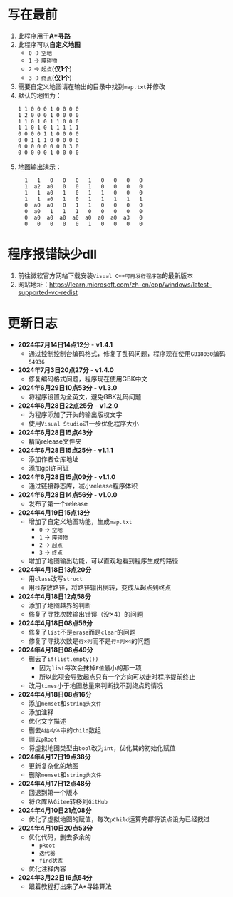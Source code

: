 # 写在最前

1. 此程序用于**A*寻路**
2. 此程序可以**自定义地图**
	- ```0``` -> ```空地```
	- ```1``` -> ```障碍物```
	- ```2``` -> ```起点```(**仅1个**)
	- ```3``` -> ```终点```(**仅1个**)
3. 需要自定义地图请在输出的目录中找到```map.txt```并修改
4. 默认的地图为：
   ```
   1 1 0 0 0 1 0 0 0 0 
   1 2 0 0 0 1 0 0 0 0 
   1 1 0 1 0 1 1 0 0 0 
   1 1 0 1 0 1 1 1 1 1 
   0 0 0 0 1 1 0 0 0 0 
   0 0 1 1 1 0 0 0 0 0 
   0 0 0 0 0 0 0 0 3 0 
   0 0 0 0 0 1 0 0 0 0
   ```
5. 地图输出演示：
   ```
     1   1   0   0   0   1   0   0   0   0
     1  a2  a0   0   0   1   0   0   0   0
     1   1  a0   1   0   1   1   0   0   0
     1   1  a0   1   0   1   1   1   1   1
     0  a0  a0   0   1   1   0   0   0   0
     0  a0   1   1   1   0   0   0   0   0
     0  a0  a0  a0  a0  a0  a0  a0  a3   0
     0   0   0   0   0   1   0   0   0   0
   ```

# 程序报错缺少dll

1. 前往微软官方网站下载安装```Visual C++可再发行程序包```的最新版本
2. 网站地址：<https://learn.microsoft.com/zh-cn/cpp/windows/latest-supported-vc-redist>

# 更新日志

- **2024年7月14日14点12分** - **v1.4.1**
	- 通过控制控制台编码格式，修复了乱码问题，程序现在使用```GB18030```编码```54936```
- **2024年7月3日20点27分** - **v1.4.0**
	- 修复编码格式问题，程序现在使用GBK中文
- **2024年6月29日10点53分** - **v1.3.0**
	- 将程序设置为全英文，避免GBK乱码问题
- **2024年6月28日22点25分**  - **v1.2.0**
	- 为程序添加了开头的输出版权文字
	- 使用```Visual Studio```进一步优化程序大小
- **2024年6月28日15点43分**
	- 精简release文件夹
- **2024年6月28日15点25分** - **v1.1.1**
	- 添加作者仓库地址
	- 添加gpl许可证
- **2024年6月28日15点09分**  - **v1.1.0**
	- 通过链接静态库，减小release程序体积
- **2024年6月28日14点56分** - **v1.0.0**
	- 发布了第一个release
- **2024年4月19日15点13分**
	- 增加了自定义地图功能，生成```map.txt```
		- ```0``` -> ```空地```
		- ```1``` -> ```障碍物```
		- ```2``` -> ```起点```
		- ```3``` -> ```终点```
	- 增加了地图输出功能，可以直观地看到程序生成的路径
- **2024年4月18日13点20分**
	- 用```class```改写```struct```
	- 用```栈```存放路径，将路径输出倒转，变成从起点到终点
- **2024年4月18日12点58分**
	- 添加了地图越界的判断
	- 修复了寻找次数输出错误（没×4）的问题
- **2024年4月18日08点56分**
	- 修复了```list```不是```erase```而是```clear```的问题
	- 修复了寻找次数是```行×列```而不是```行×列×4```的问题
- **2024年4月18日08点49分**
	- 删去了```if(list.empty())```
		- 因为```list```每次会抹掉```F值```最小的那一项
		- 所以此项会导致起点只有一个方向可以走时程序提前终止
	- 改用```times```小于地图总量来判断找不到终点的情况
- **2024年4月18日08点16分**
	- 添加```memset```和```string头文件```
	- 添加注释
	- 优化文字描述
	- 删去```A结构体```中的```child```数组
	- 删去```pRoot```
	- 将虚拟地图类型由```bool```改为```int```，优化其的初始化赋值
- **2024年4月17日19点38分**
	- 更新复杂化的地图
	- 删除```memset```和```string头文件```
- **2024年4月17日12点48分**
	- 回退到第一个版本
	- 将仓库从```Gitee```转移到```GitHub```
- **2024年4月10日21点08分**
	- 优化了虚拟地图的赋值，每次```pChild```运算完都将该点设为已经找过
- **2024年4月10日20点53分**
	- 优化代码，删去多余的
		- ```pRoot```
		- ```迭代器```
		- ```find状态```
	- 优化注释内容
- **2024年3月22日16点54分**
	- 跟着教程打出来了A*寻路算法

